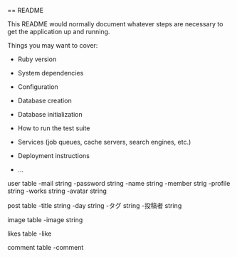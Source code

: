 == README

This README would normally document whatever steps are necessary to get the
application up and running.

Things you may want to cover:

* Ruby version

* System dependencies

* Configuration

* Database creation

* Database initialization

* How to run the test suite

* Services (job queues, cache servers, search engines, etc.)

* Deployment instructions

* ...

user table
-mail string
-password string
-name string
-member strig
-profile string
-works string
-avatar string

post table
-title string
-day string
-タグ string
-投稿者 string

image table
-image string

likes table
-like

comment table
-comment